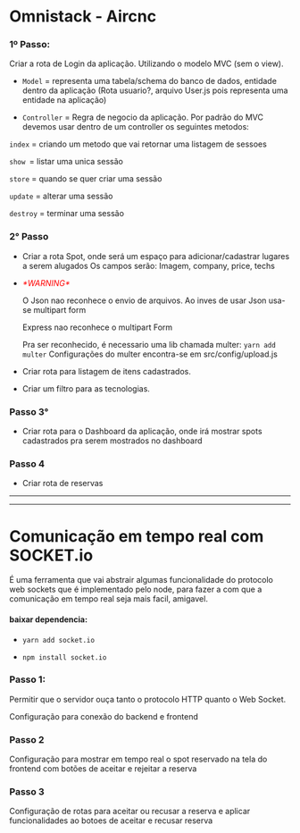 # Omnistack - Aircnc

### 1º Passo:
  Criar a rota de Login da aplicação. Utilizando o modelo MVC (sem o view).

 * ``Model`` = representa uma tabela/schema do banco de dados, entidade dentro da aplicação (Rota usuario?, arquivo User.js pois representa uma entidade na aplicação)

  * ``Controller`` =  Regra de negocio da aplicação. Por padrão do MVC devemos usar dentro de um controller os seguintes metodos:

  ```index``` = criando um metodo que vai retornar uma listagem de sessoes

  ```show ```= listar uma unica sessão

  ```store``` = quando se quer criar uma sessão

  ```update``` = alterar uma sessão

  ```destroy``` = terminar uma sessão

### 2° Passo

   * Criar a rota Spot, onde será um espaço para adicionar/cadastrar lugares a serem alugados
  Os campos serão: Imagem, company, price, techs

  * <p><span style="color:red"><em>*WARNING*</em></span></p>
      O Json nao reconhece o envio de arquivos. Ao inves de usar Json usa-se multipart form

      Express nao reconhece o multipart Form

      Pra ser reconhecido, é necessario uma lib chamada multer: 
      ``yarn add multer``
      Configurações do multer encontra-se em src/config/upload.js

  * Criar rota para listagem de itens cadastrados.
  * Criar um filtro para as tecnologias.

### Passo 3°

  * Criar rota para o Dashboard da aplicação, onde irá mostrar spots cadastrados pra serem mostrados no dashboard


### Passo 4

  * Criar rota de reservas
   
---------------------------------------------------------

---------------------------------------------------------

# Comunicação em tempo real com SOCKET.io

É uma ferramenta que vai abstrair algumas funcionalidade do protocolo web sockets que é implementado pelo node, para fazer a com que a comunicação em tempo real seja mais facil, amigavel.

#### baixar dependencia:
* ``yarn add socket.io``

* ``npm install socket.io``

### Passo 1:

Permitir que o servidor ouça tanto o protocolo HTTP quanto o Web Socket.

Configuração para conexão do backend e frontend 

### Passo 2 

Configuração para mostrar em tempo real o spot reservado na tela do frontend com botões de aceitar e rejeitar a reserva

### Passo 3

Configuração de rotas para aceitar ou recusar a reserva e aplicar funcionalidades ao botoes de aceitar e recusar reserva